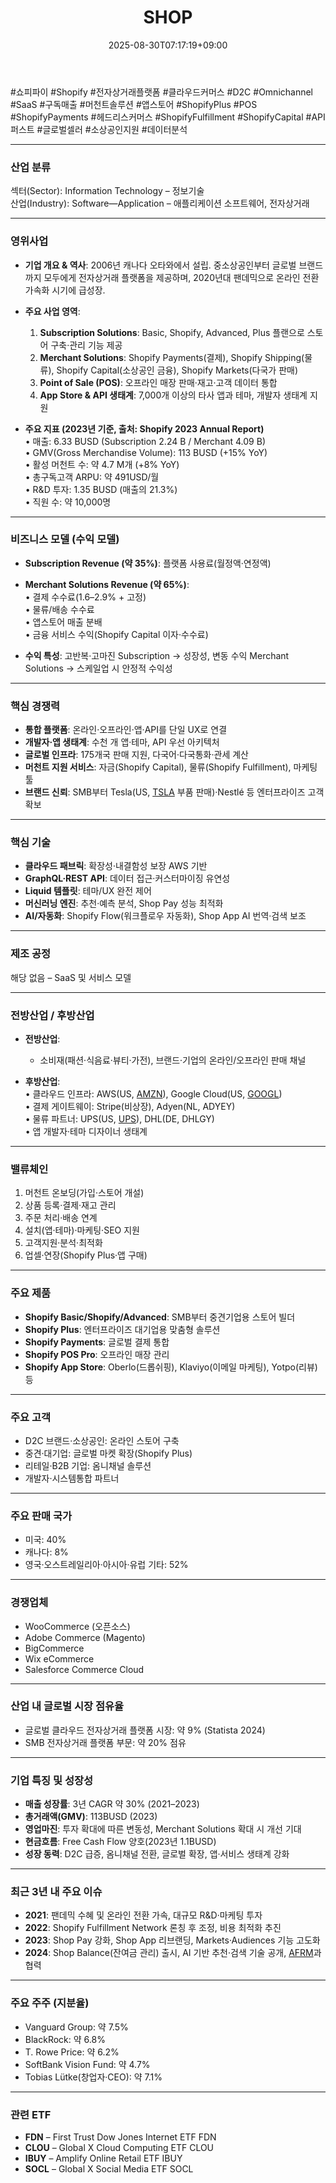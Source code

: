 ﻿---
title: "SHOP"
date: 2025-08-30T07:17:19+09:00
lastmod: 2025-08-30T07:17:19+09:00
type: docs
sidebar:
  open: true
weight: 790
---
<div style="display:none">
  <meta property="article:published_time" content="2025-08-29T22:17:19Z" />
  <meta property="article:modified_time" content="2025-08-29T22:17:19Z" />
</div>
#쇼피파이 #Shopify #전자상거래플랫폼 #클라우드커머스 #D2C #Omnichannel #SaaS #구독매출 #머천트솔루션 #앱스토어 #ShopifyPlus #POS #ShopifyPayments #헤드리스커머스 #ShopifyFulfillment #ShopifyCapital #API퍼스트 #글로벌셀러 #소상공인지원 #데이터분석

---

### 산업 분류

섹터(Sector): Information Technology – 정보기술  
산업(Industry): Software—Application – 애플리케이션 소프트웨어, 전자상거래

---

### 영위사업

- **기업 개요 & 역사**: 2006년 캐나다 오타와에서 설립. 중소상공인부터 글로벌 브랜드까지 모두에게 전자상거래 플랫폼을 제공하며, 2020년대 팬데믹으로 온라인 전환 가속화 시기에 급성장.

- **주요 사업 영역**:
    1. **Subscription Solutions**: Basic, Shopify, Advanced, Plus 플랜으로 스토어 구축·관리 기능 제공
    2. **Merchant Solutions**: Shopify Payments(결제), Shopify Shipping(물류), Shopify Capital(소상공인 금융), Shopify Markets(다국가 판매)
    3. **Point of Sale (POS)**: 오프라인 매장 판매·재고·고객 데이터 통합
    4. **App Store & API 생태계**: 7,000개 이상의 타사 앱과 테마, 개발자 생태계 지원

- **주요 지표 (2023년 기준, 출처: Shopify 2023 Annual Report)**  
    • 매출: 6.33 BUSD (Subscription 2.24 B / Merchant 4.09 B)  
    • GMV(Gross Merchandise Volume): 113 BUSD (+15% YoY)  
    • 활성 머천트 수: 약 4.7 M개 (+8% YoY)  
    • 총구독고객 ARPU: 약 491USD/월  
    • R&D 투자: 1.35 BUSD (매출의 21.3%)  
    • 직원 수: 약 10,000명

---

### 비즈니스 모델 (수익 모델)

- **Subscription Revenue (약 35%)**: 플랫폼 사용료(월정액·연정액)

- **Merchant Solutions Revenue (약 65%)**:  
    • 결제 수수료(1.6–2.9% + 고정)  
    • 물류/배송 수수료  
    • 앱스토어 매출 분배  
    • 금융 서비스 수익(Shopify Capital 이자·수수료)

- **수익 특성**: 고반복·고마진 Subscription → 성장성, 변동 수익 Merchant Solutions → 스케일업 시 안정적 수익성

---

### 핵심 경쟁력

- **통합 플랫폼**: 온라인·오프라인·앱·API를 단일 UX로 연결
- **개발자·앱 생태계**: 수천 개 앱·테마, API 우선 아키텍처
- **글로벌 인프라**: 175개국 판매 지원, 다국어·다국통화·관세 계산
- **머천트 지원 서비스**: 자금(Shopify Capital), 물류(Shopify Fulfillment), 마케팅 툴
- **브랜드 신뢰**: SMB부터 Tesla(US, [TSLA](/company-analysis/tsla/) 부품 판매)·Nestlé 등 엔터프라이즈 고객 확보

---

### 핵심 기술

- **클라우드 패브릭**: 확장성·내결함성 보장 AWS 기반
- **GraphQL·REST API**: 데이터 접근·커스터마이징 유연성
- **Liquid 템플릿**: 테마/UX 완전 제어
- **머신러닝 엔진**: 추천·예측 분석, Shop Pay 성능 최적화
- **AI/자동화**: Shopify Flow(워크플로우 자동화), Shop App AI 번역·검색 보조

---

### 제조 공정

해당 없음 – SaaS 및 서비스 모델

---

### 전방산업 / 후방산업

- **전방산업**:
	- 소비재(패션·식음료·뷰티·가전), 브랜드·기업의 온라인/오프라인 판매 채널

- **후방산업**:  
    • 클라우드 인프라: AWS(US, [AMZN](/company-analysis/amzn/)), Google Cloud(US, [GOOGL](/company-analysis/googl/))  
    • 결제 게이트웨이: Stripe(비상장), Adyen(NL, ADYEY)  
    • 물류 파트너: UPS(US, [UPS](/company-analysis/ups/)), DHL(DE, DHLGY)  
    • 앱 개발자·테마 디자이너 생태계

---

### 밸류체인

1. 머천트 온보딩(가입·스토어 개설)
2. 상품 등록·결제·재고 관리
3. 주문 처리·배송 연계
4. 설치(앱·테마)·마케팅·SEO 지원
5. 고객지원·분석·최적화
6. 업셀·연장(Shopify Plus·앱 구매)

---

### 주요 제품

- **Shopify Basic/Shopify/Advanced**: SMB부터 중견기업용 스토어 빌더
- **Shopify Plus**: 엔터프라이즈 대기업용 맞춤형 솔루션
- **Shopify Payments**: 글로벌 결제 통합
- **Shopify POS Pro**: 오프라인 매장 관리
- **Shopify App Store**: Oberlo(드롭쉬핑), Klaviyo(이메일 마케팅), Yotpo(리뷰) 등

---

### 주요 고객

- D2C 브랜드·소상공인: 온라인 스토어 구축
- 중견·대기업: 글로벌 마켓 확장(Shopify Plus)
- 리테일·B2B 기업: 옴니채널 솔루션
- 개발자·시스템통합 파트너

---

### 주요 판매 국가

- 미국: 40%
- 캐나다: 8%
- 영국·오스트레일리아·아시아·유럽 기타: 52%  

---

### 경쟁업체

- WooCommerce (오픈소스)
- Adobe Commerce (Magento)
- BigCommerce
- Wix eCommerce
- Salesforce Commerce Cloud

---

### 산업 내 글로벌 시장 점유율

- 글로벌 클라우드 전자상거래 플랫폼 시장: 약 9% (Statista 2024)
- SMB 전자상거래 플랫폼 부문: 약 20% 점유

---

### 기업 특징 및 성장성

- **매출 성장률**: 3년 CAGR 약 30% (2021–2023)
- **총거래액(GMV)**: 113BUSD (2023)
- **영업마진**: 투자 확대에 따른 변동성, Merchant Solutions 확대 시 개선 기대
- **현금흐름**: Free Cash Flow 양호(2023년 1.1BUSD)
- **성장 동력**: D2C 급증, 옴니채널 전환, 글로벌 확장, 앱·서비스 생태계 강화

---

### 최근 3년 내 주요 이슈

- **2021**: 팬데믹 수혜 및 온라인 전환 가속, 대규모 R&D·마케팅 투자
- **2022**: Shopify Fulfillment Network 론칭 후 조정, 비용 최적화 추진
- **2023**: Shop Pay 강화, Shop App 리브랜딩, Markets·Audiences 기능 고도화
- **2024**: Shop Balance(잔여금 관리) 출시, AI 기반 추천·검색 기술 공개, [AFRM](/company-analysis/afrm/)과 협력

---

### 주요 주주 (지분율)

- Vanguard Group: 약 7.5%
- BlackRock: 약 6.8%
- T. Rowe Price: 약 6.2%
- SoftBank Vision Fund: 약 4.7%
- Tobias Lütke(창업자·CEO): 약 7.1%

---

### 관련 ETF

- **FDN** – First Trust Dow Jones Internet ETF FDN
- **CLOU** – Global X Cloud Computing ETF CLOU
- **IBUY** – Amplify Online Retail ETF IBUY
- **SOCL** – Global X Social Media ETF SOCL
